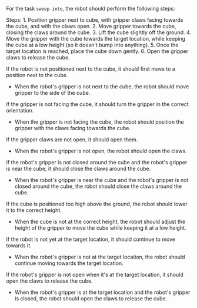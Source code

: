 For the task `sweep-into`, the robot should perform the following steps:

Steps: 1. Position gripper next to cube, with gripper claws facing towards the cube, and with the claws open. 
2. Move gripper towards the cube, closing the claws around the cube. 
3. Lift the cube slightly off the ground. 
4. Move the gripper with the cube towards the target location, while keeping the cube at a low height (so it doesn't bump into anything). 
5. Once the target location is reached, place the cube down gently. 
6. Open the gripper claws to release the cube. 

If the robot is not positioned next to the cube, it should first move to a position next to the cube. 
- When the robot's gripper is not next to the cube, the robot should move gripper to the side of the cube. 

If the gripper is not facing the cube, it should turn the gripper in the correct orientation.
- When the gripper is not facing the cube, the robot should position the gripper with the claws facing towards the cube. 

If the gripper claws are not open, it should open them.
- When the robot's gripper is not open, the robot should open the claws. 

If the robot's gripper is not closed around the cube and the robot's gripper is near the cube, it should close the claws around the cube.
- When the robot's gripper is near the cube and the robot's gripper is not closed around the cube, the robot should close the claws around the cube. 

If the cube is positioned too high above the ground, the robot should lower it to the correct height.
- When the cube is not at the correct height, the robot should adjust the height of the gripper to move the cube while keeping it at a low height. 

If the robot is not yet at the target location, it should continue to move towards it.
- When the robot's gripper is not at the target location, the robot should continue moving towards the target location. 

If the robot's gripper is not open when it's at the target location, it should open the claws to release the cube. 
- When the robot's gripper is at the target location and the robot's gripper is closed, the robot should open the claws to release the cube.